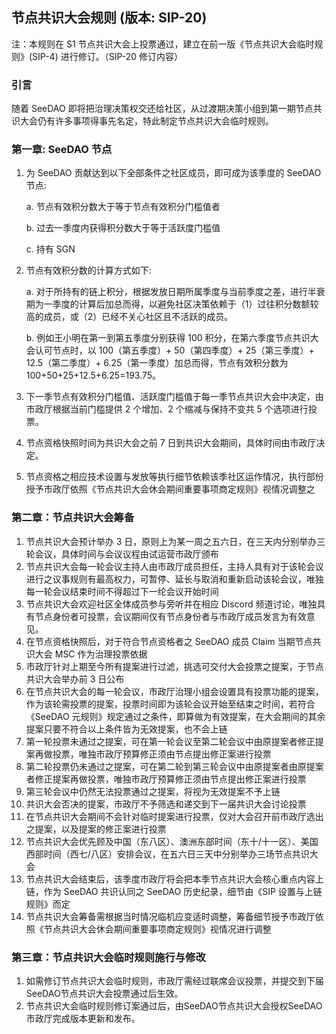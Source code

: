 ## 节点共识大会规则 (版本: SIP-20)

注：本规则在 S1 节点共识大会上投票通过，建立在前一版《节点共识大会临时规则》(SIP-4) 进行修订。（SIP-20 修订内容）

### 引言

随着 SeeDAO 即将把治理决策权交还给社区，从过渡期决策小组到第一期节点共识大会仍有许多事项得事先名定，特此制定节点共识大会临时规则。

### 第一章: SeeDAO 节点

1. 为 SeeDAO 贡献达到以下全部条件之社区成员，即可成为该季度的 SeeDAO 节点:

    a. 节点有效积分数大于等于节点有效积分门槛值者
    
    b. 过去一季度内获得积分数大于等于活跃度门槛值
    
    c. 持有 SGN

2. 节点有效积分数的计算方式如下:

    a. 对于所持有的链上积分，根据发放日期所属季度与当前季度之差，进行半衰期为一季度的计算后加总而得，以避免社区决策依赖于（1）过往积分数额较高的成员，或（2）已经不关心社区且不活跃的成员。
    
    b. 例如王小明在第一到第五季度分别获得 100 积分，在第六季度节点共识大会认可节点时，以 100（第五季度）+ 50（第四季度）+ 25（第三季度）+ 12.5（第二季度）+ 6.25（第一季度）加总而得，节点有效积分数为 100+50+25+12.5+6.25=193.75。

3. 下一季节点有效积分门槛值、活跃度门槛值于每一季节点共识大会中决定，由市政厅根据当前门槛提供 2 个增加、2 个缩减与保持不变共 5 个选项进行投票。

4. 节点资格快照时间为共识大会之前 7 日到共识大会期间，具体时间由市政厅决定。
5. 节点资格之相应技术设置与发放等执行细节依赖该季社区运作情况，执行部份授予市政厅依照《节点共识大会休会期间重要事项商定规则》视情况调整之

### 第二章：节点共识大会筹备

1. 节点共识大会预计举办 3 日，原则上为某一周之五六日，在三天内分别举办三轮会议，具体时间与会议议程由试运营市政厅颁布
2. 节点共识大会每一轮会议主持人由市政厅成员担任，主持人具有对于该轮会议进行之议事规则有最高权力，可暂停、延长与取消和重新启动该轮会议，唯独每一轮会议结束时间不得超过下一纶会议开始时间
3. 节点共识大会欢迎社区全体成员参与旁听并在相应 Discord 频道讨论，唯独具有节点身份者可投票，会议期间仅有节点身份者与市政厅成员发言为有效意见。
4. 在节点资格快照后，对于符合节点资格者之 SeeDAO 成员 Claim 当期节点共识大会 MSC 作为治理投票依据
5. 市政厅针对上期至今所有提案进行过滤，挑选可交付大会投票之提案，于节点共识大会举办前 3 日公布
6. 在节点共识大会的每一轮会议，市政厅治理小组会设置具有投票功能的提案，作为该轮需投票的提案，投票时间即为该轮会议开始至结束之时间，若符合《SeeDAO 元规则》规定通过之条件，即算做为有效提案，在大会期间的其余提案只要不符合以上条件皆为无效提案，也不会上链
7. 第一轮投票未通过之提案，可在第一轮会议至第二轮会议中由原提案者修正提案再做投票，唯独市政厅预算修正须由节点提出修正案进行投票
8. 第二轮投票仍未通过之提案，可在第二轮到第三轮会议中由原提案者由原提案者修正提案再做投票，唯独市政厅预算修正须由节点提出修正案进行投票
9. 第三轮会议中仍然无法投票通过之提案，将视为无效提案不予上链
10. 共识大会否决的提案，市政厅不予筛选和递交到下一届共识大会讨论投票
11. 在节点共识大会期间不会针对临时提案进行投票，仅对大会召开前市政厅选出之提案，以及提案的修正案进行投票
12. 节点共识大会优先顾及中国（东八区）、澳洲东部时间（东十/十一区）、美国西部时间（西七/八区）安排会议，在五六日三天中分别举办三场节点共识大会
13. 节点共识大会结束后，该季度市政厅将会把本季节点共识大会核心重点内容上链，作为 SeeDAO 共识认同之 SeeDAO 历史纪录，细节由《SIP 设置与上链规则》而定
14. 节点共识大会筹备需根据当时情况临机应变适时调整，筹备细节授予市政厅依照《节点共识大会休会期间重要事项商定规则》视情况进行调整

### 第三章：节点共识大会临时规则施行与修改

1. 如需修订节点共识大会临时规则，市政厅需经过联席会议投票，并提交到下届SeeDAO节点共识大会投票通过后生效。
2. 节点共识大会临时规则修订案通过后，由SeeDAO节点共识大会授权SeeDAO市政厅完成版本更新和发布。